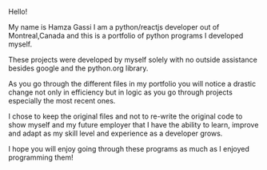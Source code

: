 Hello!

My name is Hamza Gassi I am a python/reactjs developer out of Montreal,Canada
and this is a portfolio of python programs I developed myself. 

These projects were developed by myself solely with no outside assistance besides google and the python.org library.

As you go through the different files in my portfolio you will notice a drastic change not only in efficiency but in logic as you go through projects especially the most recent ones.

I chose to keep the original files and not to re-write the original code to show myself and my future employer that I have the ability to learn, improve and adapt as my skill level and experience as a developer grows.

I hope you will enjoy going through these programs as much as I enjoyed programming them!
